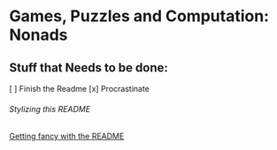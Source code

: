 # Games, Puzzles and Computation: Nonads

## Stuff that Needs to be done:
[ ] Finish the Readme
[x] Procrastinate



###### Stylizing this README
[Getting fancy with the README](https://help.github.com/articles/basic-writing-and-formatting-syntax/)
